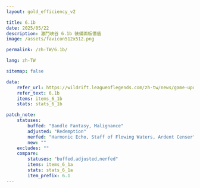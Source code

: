 ```yaml
---
layout: gold_efficiency_v2

title: 6.1b
date: 2025/05/22
description: 激鬥峽谷 6.1b 裝備面板價值
image: /assets/favicon512x512.png

permalink: /zh-TW/6.1b/

lang: zh-TW

sitemap: false

data:
    refer_url: https://wildrift.leagueoflegends.com/zh-tw/news/game-updates/wild-rift-patch-notes-6-1b/
    refer_text: 6.1b
    items: items_6_1b
    stats: stats_6_1b

patch_note:
    statuses:
        buffed: "Bandle Fantasy, Malignance"
        adjusted: "Redemption"
        nerfed: "Harmonic Echo, Staff of Flowing Waters, Ardent Censer"        
        new: ""
    excludes: ""
    compare:
        statuses: "buffed,adjusted,nerfed"
        items: items_6_1a
        stats: stats_6_1a
        item_prefix: 6.1
---
```

